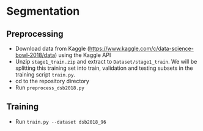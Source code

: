 # Segmentation
## Preprocessing
* Download data from Kaggle (https://www.kaggle.com/c/data-science-bowl-2018/data) using the Kaggle API
* Unzip `stage1_train.zip` and extract to `Dataset/stage1_train`. We will be splitting this training set into train, validation and testing subsets in the training script `train.py`.
* cd to the repository directory
* Run `preprocess_dsb2018.py`

## Training
* Run `train.py --dataset dsb2018_96`
